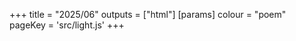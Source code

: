 +++
title = "2025/06"
outputs = ["html"]
[params]
    colour = "poem"
    pageKey = 'src/light.js'
+++
